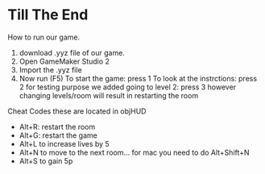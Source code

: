 # Till The End
How to run our game.
1. download .yyz file of our game.
2. Open GameMaker Studio 2
3. Import the .yyz file
4. Now run (F5)
    To start the game: press 1
    To look at the instrctions: press 2
    for testing purpose we added going to level 2: press 3
    however changing levels/room will result in restarting the room


Cheat Codes
these are located in objHUD
- Alt+R: restart the room 
- Alt+G: restart the game
- Alt+L to increase lives by 5
- Alt+N to move to the next room... for mac you need to do Alt+Shift+N
- Alt+S to gain 5p

